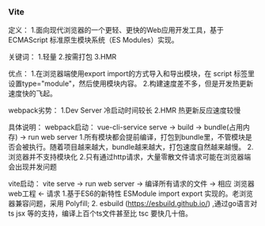 ### Vite
定义：
1.面向现代浏览器的一个更轻、更快的Web应用开发工具，基于ECMAScript 标准原生模块系统（ES Modules）实现。

关键词：
1.轻量
2.按需打包
3.HMR

优点：
1.在浏览器端使用export import的方式导入和导出模块，在 script 标签里设置type="module"，然后使用模块内容。
2.构建速度差不多，但是开发热更新速度快的飞起。

webpack劣势：
1.Dev Server 冷启动时间较长
2.HMR 热更新反应速度较慢

具体说明：
webpack启动：
vue-cli-service serve -> build -> bundle(占用内存) -> run web server
1.所有模块都会提前编译，打包到bundle里，不管模块是否会被执行。随着项目越来越大，bundle越来越大，打包速度自然越来越慢。
2.浏览器并不支持模块化
2.只有通过http请求，大量零散文件请求可能在浏览器端会出现并发问题

vite启动：
vite serve -> run web server -> 编译所有请求的文件 -> 相应  浏览器web工程
                             <- 请求
1.基于ES6的新特性 ESModule import export 实现的。老浏览器兼容问题，采用 Polyfill;
2. esbuild (https://esbuild.github.io/) ,通过go语言对 ts jsx 等的支持，编译上百个ts文件甚至比 tsc 要快几十倍。

